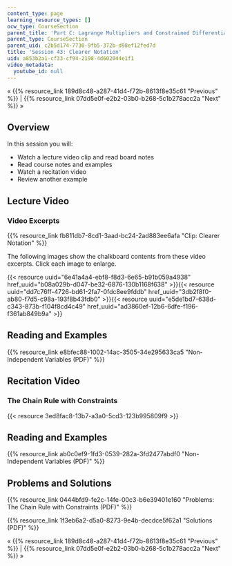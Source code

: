 ```yaml
---
content_type: page
learning_resource_types: []
ocw_type: CourseSection
parent_title: 'Part C: Lagrange Multipliers and Constrained Differentials'
parent_type: CourseSection
parent_uid: c2b5d174-7730-9fb5-372b-d98ef12fed7d
title: 'Session 43: Clearer Notation'
uid: a853b2a1-cf33-cf94-2198-4d602044e1f1
video_metadata:
  youtube_id: null
---
```


« {{% resource_link 189d8c48-a287-41d4-f72b-8613f8e35c61 "Previous" %}} | {{% resource_link 07dd5e0f-e2b2-03b0-b268-5c1b278acc2a "Next" %}} »

Overview
--------

In this session you will:

*   Watch a lecture video clip and read board notes
*   Read course notes and examples
*   Watch a recitation video
*   Review another example

Lecture Video
-------------

### Video Excerpts

{{% resource_link fb811db7-8cd1-3aad-bc24-2ad883ee6afa "Clip: Clearer Notation" %}}

The following images show the chalkboard contents from these video excerpts. Click each image to enlarge.

{{< resource uuid="6e41a4a4-ebf8-f8d3-6e65-b91b059a4938" href_uuid="b08a029b-d047-be32-6876-130b1168f638" >}}{{< resource uuid="dd7c76ff-4726-bd61-2fa7-0fdc8ee9fddb" href_uuid="3db2f8f0-ab80-f7d5-c98a-193f8b43fdb0" >}}{{< resource uuid="e5de1bd7-638d-c343-873b-f104f8cd4c49" href_uuid="ad3860ef-12b6-6dfe-f196-f361ab849b9a" >}}

Reading and Examples
--------------------

{{% resource_link e8bfec88-1002-14ac-3505-34e295633ca5 "Non-Independent Variables (PDF)" %}}

Recitation Video
----------------

### The Chain Rule with Constraints

{{< resource 3ed8fac8-13b7-a3a0-5cd3-123b995809f9 >}}

Reading and Examples
--------------------

{{% resource_link ab0c0ef9-1fd3-0539-282a-3fd2477abdf0 "Non-Independent Variables (PDF)" %}}

Problems and Solutions
----------------------

{{% resource_link 0444bfd9-fe2c-14fe-00c3-b6e39401e160 "Problems: The Chain Rule with Constraints (PDF)" %}}

{{% resource_link 1f3eb6a2-d5a0-8273-9e4b-decdce5f62a1 "Solutions (PDF)" %}}

« {{% resource_link 189d8c48-a287-41d4-f72b-8613f8e35c61 "Previous" %}} | {{% resource_link 07dd5e0f-e2b2-03b0-b268-5c1b278acc2a "Next" %}} »